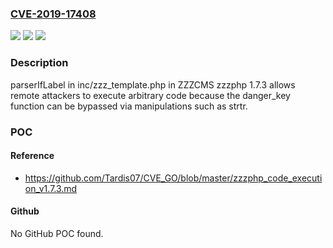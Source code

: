 ### [CVE-2019-17408](https://cve.mitre.org/cgi-bin/cvename.cgi?name=CVE-2019-17408)
![](https://img.shields.io/static/v1?label=Product&message=n%2Fa&color=blue)
![](https://img.shields.io/static/v1?label=Version&message=n%2Fa&color=blue)
![](https://img.shields.io/static/v1?label=Vulnerability&message=n%2Fa&color=brighgreen)

### Description

parserIfLabel in inc/zzz_template.php in ZZZCMS zzzphp 1.7.3 allows remote attackers to execute arbitrary code because the danger_key function can be bypassed via manipulations such as strtr.

### POC

#### Reference
- https://github.com/Tardis07/CVE_GO/blob/master/zzzphp_code_execution_v1.7.3.md

#### Github
No GitHub POC found.

